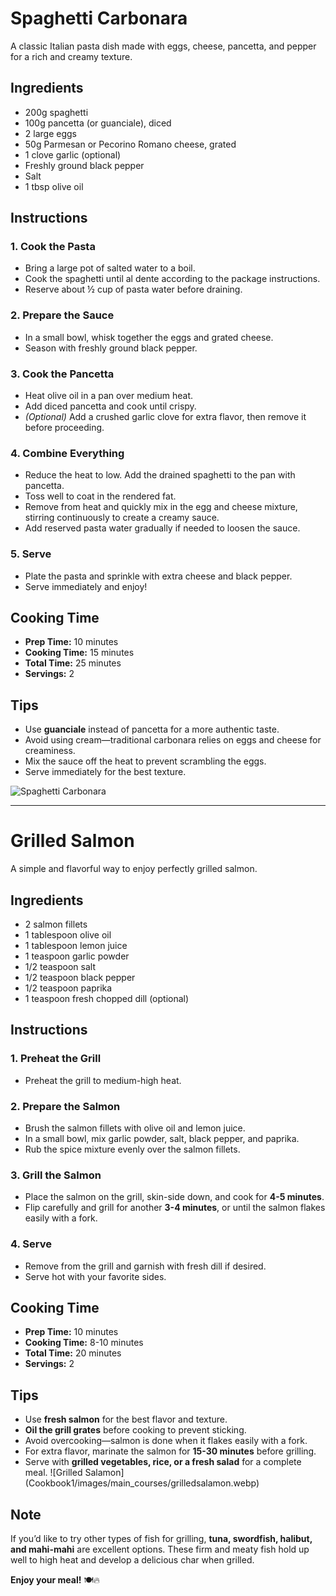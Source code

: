 # Spaghetti Carbonara

A classic Italian pasta dish made with eggs, cheese, pancetta, and pepper for a rich and creamy texture.

## Ingredients
- 200g spaghetti
- 100g pancetta (or guanciale), diced
- 2 large eggs
- 50g Parmesan or Pecorino Romano cheese, grated
- 1 clove garlic (optional)
- Freshly ground black pepper
- Salt
- 1 tbsp olive oil

## Instructions

### 1. Cook the Pasta
- Bring a large pot of salted water to a boil.
- Cook the spaghetti until al dente according to the package instructions.
- Reserve about ½ cup of pasta water before draining.
### 2. Prepare the Sauce
- In a small bowl, whisk together the eggs and grated cheese.
- Season with freshly ground black pepper.
### 3. Cook the Pancetta
- Heat olive oil in a pan over medium heat.
- Add diced pancetta and cook until crispy.
- *(Optional)* Add a crushed garlic clove for extra flavor, then remove it before proceeding.
### 4. Combine Everything
- Reduce the heat to low. Add the drained spaghetti to the pan with pancetta.
- Toss well to coat in the rendered fat.
- Remove from heat and quickly mix in the egg and cheese mixture, stirring continuously to create a creamy sauce.
- Add reserved pasta water gradually if needed to loosen the sauce.
### 5. Serve
- Plate the pasta and sprinkle with extra cheese and black pepper.
- Serve immediately and enjoy!
## Cooking Time
- **Prep Time:** 10 minutes
- **Cooking Time:** 15 minutes
- **Total Time:** 25 minutes
- **Servings:** 2

## Tips
- Use **guanciale** instead of pancetta for a more authentic taste.
- Avoid using cream—traditional carbonara relies on eggs and cheese for creaminess.
- Mix the sauce off the heat to prevent scrambling the eggs.
- Serve immediately for the best texture.

![Spaghetti Carbonara](https://www.sipandfeast.com/wp-content/uploads/2022/09/spaghetti-carbonara-recipe-snippet.jpg)

---
# Grilled Salmon

A simple and flavorful way to enjoy perfectly grilled salmon.

## Ingredients
- 2 salmon fillets
- 1 tablespoon olive oil
- 1 tablespoon lemon juice
- 1 teaspoon garlic powder
- 1/2 teaspoon salt
- 1/2 teaspoon black pepper
- 1/2 teaspoon paprika
- 1 teaspoon fresh chopped dill (optional)

## Instructions

### 1. Preheat the Grill
- Preheat the grill to medium-high heat.
### 2. Prepare the Salmon
- Brush the salmon fillets with olive oil and lemon juice.
- In a small bowl, mix garlic powder, salt, black pepper, and paprika.
- Rub the spice mixture evenly over the salmon fillets.
### 3. Grill the Salmon
- Place the salmon on the grill, skin-side down, and cook for **4-5 minutes**.
- Flip carefully and grill for another **3-4 minutes**, or until the salmon flakes easily with a fork.
### 4. Serve
- Remove from the grill and garnish with fresh dill if desired.
- Serve hot with your favorite sides.

## Cooking Time

- **Prep Time:** 10 minutes
- **Cooking Time:** 8-10 minutes
- **Total Time:** 20 minutes
- **Servings:** 2

## Tips

- Use **fresh salmon** for the best flavor and texture.
- **Oil the grill grates** before cooking to prevent sticking.
- Avoid overcooking—salmon is done when it flakes easily with a fork.
- For extra flavor, marinate the salmon for **15-30 minutes** before grilling.
- Serve with **grilled vegetables, rice, or a fresh salad** for a complete meal.
![Grilled Salamon] (Cookbook1/images/main_courses/grilledsalamon.webp)
## Note  

If you’d like to try other types of fish for grilling, **tuna, swordfish, halibut, and mahi-mahi** are excellent options. These firm and meaty fish hold up well to high heat and develop a delicious char when grilled.  

**Enjoy your meal!** 🍽️🔥  
